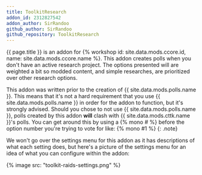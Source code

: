 ```yaml
---
title: ToolkitResearch
addon_id: 2312827542
addon_author: SirRandoo
github_author: SirRandoo
github_repository: ToolkitResearch
---
```


{{ page.title }} is an addon for
{% workshop id: site.data.mods.ccore.id, name: site.data.mods.ccore.name %}.
This addon creates polls when you don't have an active research project. The
options presented will are weighted a bit so modded content, and simple
researches, are prioritized over other research options.

This addon was written prior to the creation of {{ site.data.mods.polls.name }}.
This means that it's not a hard requirement that you use
{{ site.data.mods.polls.name }} in order for the addon to function, but it's
strongly advised. Should you chose to not use {{ site.data.mods.polls.name }},
polls created by this addon **will** clash with {{ site.data.mods.cttk.name }}'s
polls. You can get around this by using a {% mono # %} before the option number
you're trying to vote for like: {% mono #1 %}
{: .note}

We won't go over the settings menu for this addon as it has descriptions of what
each setting does, but here's a picture of the settings menu for an idea of
what you can configure within the addon:

{% image src: "toolkit-raids-settings.png" %}
